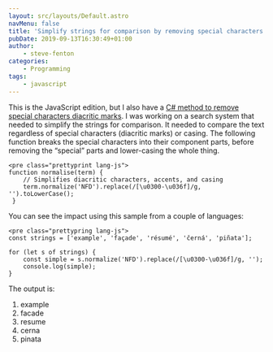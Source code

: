 ```yaml
---
layout: src/layouts/Default.astro
navMenu: false
title: 'Simplify strings for comparison by removing special characters and diacritic marks'
pubDate: 2019-09-13T16:30:49+01:00
author:
    - steve-fenton
categories:
    - Programming
tags:
    - javascript
---
```


This is the JavaScript edition, but I also have a [C# method to remove special characters diacritic marks](https://www.stevefenton.co.uk/2020/03/removing-special-characters-and-diacritic-marks-in-c/). I was working on a search system that needed to simplify the strings for comparison. It needed to compare the text regardless of special characters (diacritic marks) or casing. The following function breaks the special characters into their component parts, before removing the “special” parts and lower-casing the whole thing.

```
<pre class="prettyprint lang-js">
function normalise(term) {
    // Simplifies diacritic characters, accents, and casing
    term.normalize('NFD').replace(/[\u0300-\u036f]/g, '').toLowerCase();
 }
```
You can see the impact using this sample from a couple of languages:

```
<pre class="prettypring lang-js">
const strings = ['example', 'façade', 'résumé', 'černá', 'piñata'];

for (let s of strings) {
    const simple = s.normalize('NFD').replace(/[\u0300-\u036f]/g, '');
    console.log(simple);
}
```
The output is:

1. example
2. facade
3. resume
4. cerna
5. pinata